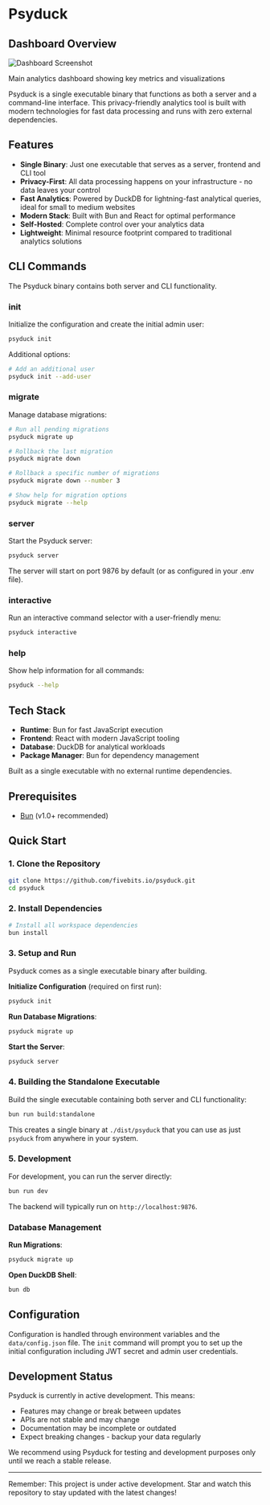 # Psyduck

## Dashboard Overview

![Dashboard Screenshot](https://github.com/user-attachments/assets/42473821-0169-4f38-a389-58b336a3594f)

Main analytics dashboard showing key metrics and visualizations

Psyduck is a single executable binary that functions as both a server and a command-line interface. This privacy-friendly analytics tool is built with modern technologies for fast data processing and runs with zero external dependencies.

## Features

- **Single Binary**: Just one executable that serves as a server, frontend and CLI tool
- **Privacy-First**: All data processing happens on your infrastructure - no data leaves your control
- **Fast Analytics**: Powered by DuckDB for lightning-fast analytical queries, ideal for small to medium websites
- **Modern Stack**: Built with Bun and React for optimal performance
- **Self-Hosted**: Complete control over your analytics data
- **Lightweight**: Minimal resource footprint compared to traditional analytics solutions

## CLI Commands

The Psyduck binary contains both server and CLI functionality.

### init
Initialize the configuration and create the initial admin user:

```bash
psyduck init
```

Additional options:
```bash
# Add an additional user
psyduck init --add-user
```

### migrate
Manage database migrations:

```bash
# Run all pending migrations
psyduck migrate up

# Rollback the last migration
psyduck migrate down

# Rollback a specific number of migrations
psyduck migrate down --number 3

# Show help for migration options
psyduck migrate --help
```

### server
Start the Psyduck server:

```bash
psyduck server
```

The server will start on port 9876 by default (or as configured in your .env file).

### interactive
Run an interactive command selector with a user-friendly menu:

```bash
psyduck interactive
```

### help
Show help information for all commands:

```bash
psyduck --help
```

## Tech Stack

- **Runtime**: Bun for fast JavaScript execution
- **Frontend**: React with modern JavaScript tooling  
- **Database**: DuckDB for analytical workloads
- **Package Manager**: Bun for dependency management

Built as a single executable with no external runtime dependencies.

## Prerequisites

- [Bun](https://bun.sh) (v1.0+ recommended)

## Quick Start

### 1. Clone the Repository

```bash
git clone https://github.com/fivebits.io/psyduck.git
cd psyduck
```

### 2. Install Dependencies

```bash
# Install all workspace dependencies
bun install
```

### 3. Setup and Run

Psyduck comes as a single executable binary after building.

**Initialize Configuration** (required on first run):

```bash
psyduck init
```

**Run Database Migrations**:

```bash
psyduck migrate up
```

**Start the Server**:

```bash
psyduck server
```

### 4. Building the Standalone Executable

Build the single executable containing both server and CLI functionality:

```bash
bun run build:standalone
```

This creates a single binary at `./dist/psyduck` that you can use as just `psyduck` from anywhere in your system.

### 5. Development

For development, you can run the server directly:

```bash
bun run dev
```

The backend will typically run on `http://localhost:9876`.

### Database Management

**Run Migrations**:

```bash
psyduck migrate up
```

**Open DuckDB Shell**:

```bash
bun db
```

## Configuration

Configuration is handled through environment variables and the `data/config.json` file. The `init` command will prompt you to set up the initial configuration including JWT secret and admin user credentials.

## Development Status

Psyduck is currently in active development. This means:

- Features may change or break between updates
- APIs are not stable and may change
- Documentation may be incomplete or outdated
- Expect breaking changes - backup your data regularly

We recommend using Psyduck for testing and development purposes only until we reach a stable release.

---

Remember: This project is under active development. Star and watch this repository to stay updated with the latest changes!

